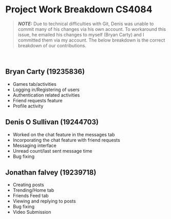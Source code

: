 # Project Work Breakdown CS4084
> **_NOTE:_** Due to technical difficulties with Git, Denis was unable to commit many of his changes via his own account.
To workaround this issue, he emailed his changes to myself (Bryan Carty) and I committed them via my account.
The below breakdown is the correct breakdown of our contributions.

<br/>

## Bryan Carty (19235836)
  * Games tab/activities
  * Logging in/Registering of users
  * Authentication related activities
  * Friend requests feature
  * Profile activity   

## Denis O Sullivan (19244703)
  * Worked on the chat feature in the messages tab 
  * Incorporating the chat feature with friend requests
  * Messaging interface
  * Unread count/last sent message time
  * Bug fixing 
  
## Jonathan falvey (19239718)
  * Creating posts 
  * Trending/Home tab
  * Friends Feed tab
  * Viewing and replying to posts
  * Bug fixing
  * Video Submission

